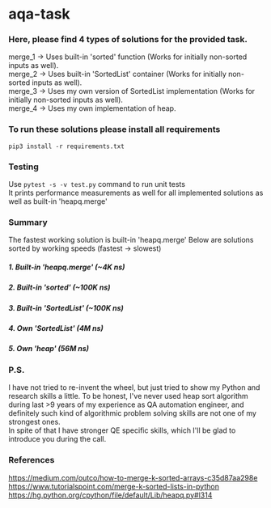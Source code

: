 # aqa-task

### Here, please find 4 types of solutions for the provided task.
merge_1 -> Uses built-in 'sorted' function (Works for initially non-sorted inputs as well).\
merge_2 -> Uses built-in 'SortedList' container (Works for initially non-sorted inputs as well).\
merge_3 -> Uses my own version of SortedList implementation (Works for initially non-sorted inputs as well).\
merge_4 -> Uses my own implementation of heap.

### To run these solutions please install all requirements
`pip3 install -r requirements.txt`

### Testing
Use `pytest -s -v test.py` command to run unit tests\
It prints performance measurements as well for all implemented solutions as well as built-in 'heapq.merge'


### Summary
The fastest working solution is built-in 'heapq.merge'
Below are solutions sorted by working speeds (fastest -> slowest)
##### 1. Built-in 'heapq.merge' (~4K ns)
##### 2. Built-in 'sorted' (~100K ns)
##### 3. Built-in 'SortedList' (~100K ns)
##### 4. Own 'SortedList' (4M ns)
##### 5. Own 'heap' (56M ns)

### P.S.
I have not tried to re-invent the wheel, but just tried to show my Python and research skills a little.
To be honest, I've never used heap sort algorithm during last >9 years of my experience as QA automation engineer,
and definitely such kind of algorithmic problem solving skills are not one of my strongest ones.\
In spite of that I have stronger QE specific skills, which I'll be glad to introduce you during the call.

### References
https://medium.com/outco/how-to-merge-k-sorted-arrays-c35d87aa298e \
https://www.tutorialspoint.com/merge-k-sorted-lists-in-python \
https://hg.python.org/cpython/file/default/Lib/heapq.py#l314
